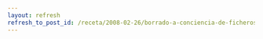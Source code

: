 ```yaml
---
layout: refresh
refresh_to_post_id: /receta/2008-02-26/borrado-a-conciencia-de-ficheros-y-particiones-en-debian
---
```

